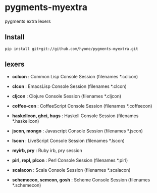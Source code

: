 # pygments-myextra

pygments extra lexers

## Install

    pip install git+git://github.com/hyone/pygments-myextra.git

## lexers

- **cclcon** :
  Common Lisp Console Session (filenames *.cclcon)

- **clcon** :
  EmacsLisp Console Session (filenames *.clcon)

- **cljcon** :
  Clojure Console Session (filenames *.cljcon)

- **coffee-con** :
  CoffeeScript Console Session (filenames *.coffeecon)

- **haskellcon, ghci, hugs** :
  Haskell Console Session (filenames *.haskellcon)

- **jscon, mongo** :
  Javascript Console Session (filenames *.jscon)

- **lscon** :
  LiveScript Console Session (filenames *.lscon)

- **myirb, pry** :
  Ruby irb, pry session

- **pirl, repl, plcon** :
  Perl Console Session (filenames *.pirl)

- **scalacon** :
  Scala Console Session (filenames *.scalacon)

- **schemecon, scmcon, gosh** :
  Scheme Console Session (filenames *.schemecon)
